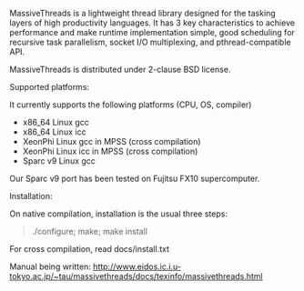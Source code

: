 MassiveThreads is a lightweight thread library designed for the tasking layers of high productivity languages. It has 3 key characteristics to achieve performance and make runtime implementation simple, good scheduling for recursive task parallelism, socket I/O multiplexing, and pthread-compatible API.

MassiveThreads is distributed under 2-clause BSD license.

Supported platforms:

It currently supports the following platforms (CPU, OS, compiler)
  * x86\_64  Linux gcc
  * x86\_64  Linux icc
  * XeonPhi Linux gcc in MPSS (cross compilation)
  * XeonPhi Linux icc in MPSS (cross compilation)
  * Sparc v9 Linux gcc

Our Sparc v9 port has been tested on Fujitsu FX10 supercomputer.

Installation:

On native compilation, installation is the usual three steps:

> ./configure;  make;  make install

For cross compilation, read docs/install.txt

Manual being written:
http://www.eidos.ic.i.u-tokyo.ac.jp/~tau/massivethreads/docs/texinfo/massivethreads.html